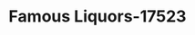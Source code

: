 ---
f_zip-code: 31093
f_state-code: GA
title: Famous Liquors-17523
f_phone: 478-975-0503
f_city-only: Warner Robins
f_address: 545 N Davis Dr Warner Robins
f_location-unique-id: '17523'
slug: famous-liquors-17523
updated-on: '2024-05-30T13:46:58.046Z'
created-on: '2024-05-30T13:36:59.803Z'
published-on: '2024-05-30T13:54:32.469Z'
f_city-state: cms/city/warner-robins-ga.md
f_company: cms/company/famous-liquors.md
f_state: cms/state/georgia.md
layout: '[payday-loan].html'
tags: payday-loan
---